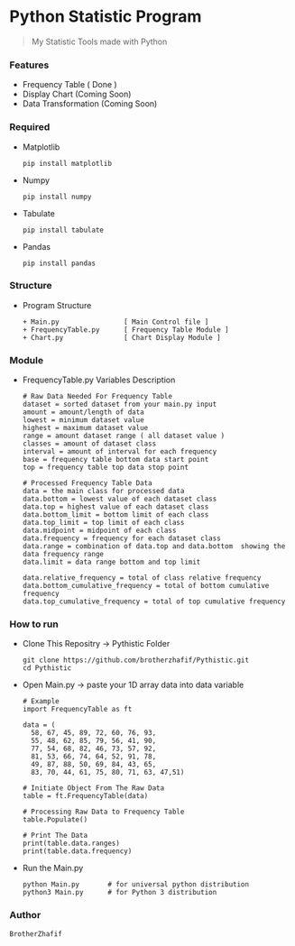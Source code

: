 # Python Statistic Program 
> My Statistic Tools made with Python 

### Features
- Frequency Table ( Done )
- Display Chart (Coming Soon)
- Data Transformation (Coming Soon)

### Required
- Matplotlib

      pip install matplotlib

- Numpy

      pip install numpy

- Tabulate

      pip install tabulate

- Pandas

      pip install pandas

### Structure
- Program Structure

      + Main.py                [ Main Control file ]
      + FrequencyTable.py      [ Frequency Table Module ]
      + Chart.py               [ Chart Display Module ]

### Module
- FrequencyTable.py Variables Description

      # Raw Data Needed For Frequency Table
      dataset = sorted dataset from your main.py input
      amount = amount/length of data
      lowest = minimum dataset value
      highest = maximum dataset value 
      range = amount dataset range ( all dataset value ) 
      classes = amount of dataset class
      interval = amount of interval for each frequency
      base = frequency table bottom data start point
      top = frequency table top data stop point 

      # Processed Frequency Table Data
      data = the main class for processed data
      data.bottom = lowest value of each dataset class
      data.top = highest value of each dataset class
      data.bottom_limit = bottom limit of each class
      data.top_limit = top limit of each class
      data.midpoint = midpoint of each class      
      data.frequency = frequency for each dataset class
      data.range = combination of data.top and data.bottom  showing the data frequency range
      data.limit = data range bottom and top limit

      data.relative_frequency = total of class relative frequency
      data.bottom_cumulative_frequency = total of bottom cumulative frequency
      data.top_cumulative_frequency = total of top cumulative frequency


###  How to run
- Clone This Repositry -> Pythistic Folder

      git clone https://github.com/brotherzhafif/Pythistic.git
      cd Pythistic
  
- Open Main.py -> paste your 1D array data into data variable

      # Example 
      import FrequencyTable as ft

      data = (
        58, 67, 45, 89, 72, 60, 76, 93, 
        55, 48, 62, 85, 79, 56, 41, 90, 
        77, 54, 68, 82, 46, 73, 57, 92, 
        81, 53, 66, 74, 64, 52, 91, 78, 
        49, 87, 88, 50, 69, 84, 43, 65, 
        83, 70, 44, 61, 75, 80, 71, 63, 47,51)
      
      # Initiate Object From The Raw Data
      table = ft.FrequencyTable(data)
      
      # Processing Raw Data to Frequency Table
      table.Populate()
      
      # Print The Data
      print(table.data.ranges) 
      print(table.data.frequency)

- Run the Main.py

      python Main.py       # for universal python distribution
      python3 Main.py      # for Python 3 distribution

### Author
    BrotherZhafif
